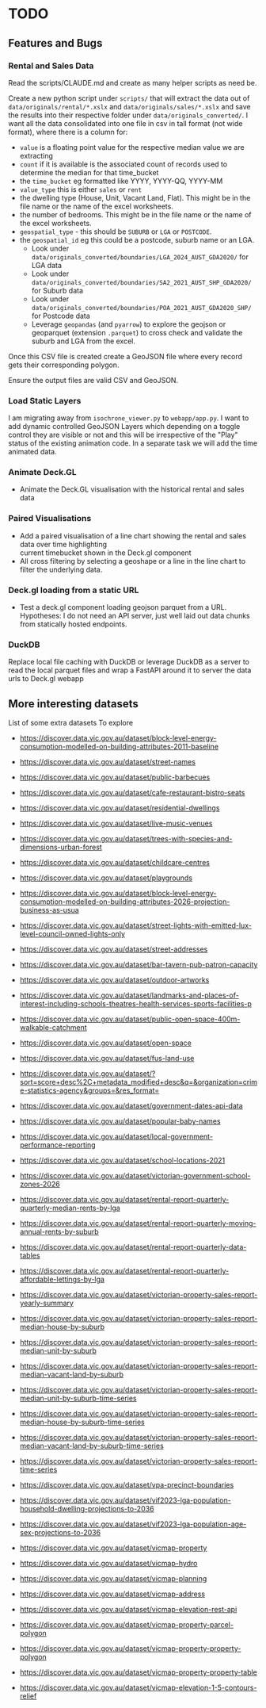# TODO

## Features and Bugs

### Rental and Sales Data

Read the scripts/CLAUDE.md and create as many helper scripts as need be.

Create a new python script under `scripts/` that will extract the data out of `data/originals/rental/*.xslx` and `data/originals/sales/*.xslx` and save the results into their respective folder under `data/originals_converted/`.
I want all the data consolidated into one file in csv in tall format (not wide format), where there is a column for:
- `value` is a floating point value for the respective median value we are extracting
- `count` if it is available is the associated count of records used to determine the median for that time_bucket
- the `time_bucket` eg formatted like YYYY, YYYY-QQ, YYYY-MM
- `value_type` this is either `sales` or `rent`
- the dwelling type (House, Unit, Vacant Land, Flat). This might be in the file name or the name of the excel worksheets.
- the number of bedrooms. This might be in the file name or the name of the excel worksheets.
- `geospatial_type` - this should be `SUBURB` or `LGA` or `POSTCODE`. 
- the `geospatial_id` eg this could be a postcode, suburb name or an LGA. 
    - Look under `data/originals_converted/boundaries/LGA_2024_AUST_GDA2020/` for LGA data
    - Look under `data/originals_converted/boundaries/SA2_2021_AUST_SHP_GDA2020/` for Suburb data
    - Look under `data/originals_converted/boundaries/POA_2021_AUST_GDA2020_SHP/` for Postcode data
    - Leverage `geopandas` (and `pyarrow`) to explore the geojson or geoparquet (extension `.parquet`) to cross check and validate the suburb and LGA from the excel.

Once this CSV file is created create a GeoJSON file where every record gets their corresponding polygon.

Ensure the output files are valid CSV and GeoJSON.



### Load Static Layers

I am migrating away from `isochrone_viewer.py` to `webapp/app.py`. I want to add dynamic controlled GeoJSON Layers which depending on a toggle control they are visible or not and this will be irrespective of the "Play" status of the existing animation code. In a separate task we will add the time animated data.

### Animate Deck.GL

- Animate the Deck.GL visualisation with the historical rental and sales data

### Paired Visualisations

- Add a paired visualisation of a line chart showing the rental and sales data over time highlighting  
    current timebucket shown in the Deck.gl component
- All cross filtering by selecting a geoshape or a line in the line chart to filter the underlying data.

### Deck.gl loading from a static URL

- Test a deck.gl component loading geojson parquet from a URL. Hypotheses: I do not need an API server, just well laid out data chunks from statically hosted endpoints.

### DuckDB

Replace local file caching with DuckDB or leverage DuckDB as a server to read the local parquet files and wrap a FastAPI around it to server the data urls to Deck.gl webapp

## More interesting datasets

List of some extra datasets To explore

- https://discover.data.vic.gov.au/dataset/block-level-energy-consumption-modelled-on-building-attributes-2011-baseline
- https://discover.data.vic.gov.au/dataset/street-names
- https://discover.data.vic.gov.au/dataset/public-barbecues
- https://discover.data.vic.gov.au/dataset/cafe-restaurant-bistro-seats
- https://discover.data.vic.gov.au/dataset/residential-dwellings
- https://discover.data.vic.gov.au/dataset/live-music-venues
- https://discover.data.vic.gov.au/dataset/trees-with-species-and-dimensions-urban-forest
- https://discover.data.vic.gov.au/dataset/childcare-centres
- https://discover.data.vic.gov.au/dataset/playgrounds
- https://discover.data.vic.gov.au/dataset/block-level-energy-consumption-modelled-on-building-attributes-2026-projection-business-as-usua
- https://discover.data.vic.gov.au/dataset/street-lights-with-emitted-lux-level-council-owned-lights-only
- https://discover.data.vic.gov.au/dataset/street-addresses
- https://discover.data.vic.gov.au/dataset/bar-tavern-pub-patron-capacity
- https://discover.data.vic.gov.au/dataset/outdoor-artworks
- https://discover.data.vic.gov.au/dataset/landmarks-and-places-of-interest-including-schools-theatres-health-services-sports-facilities-p
- https://discover.data.vic.gov.au/dataset/public-open-space-400m-walkable-catchment
- https://discover.data.vic.gov.au/dataset/open-space

- https://discover.data.vic.gov.au/dataset/fus-land-use

- https://discover.data.vic.gov.au/dataset/?sort=score+desc%2C+metadata_modified+desc&q=&organization=crime-statistics-agency&groups=&res_format=
- https://discover.data.vic.gov.au/dataset/government-dates-api-data
- https://discover.data.vic.gov.au/dataset/popular-baby-names
- https://discover.data.vic.gov.au/dataset/local-government-performance-reporting
- https://discover.data.vic.gov.au/dataset/school-locations-2021
- https://discover.data.vic.gov.au/dataset/victorian-government-school-zones-2026

- https://discover.data.vic.gov.au/dataset/rental-report-quarterly-quarterly-median-rents-by-lga
- https://discover.data.vic.gov.au/dataset/rental-report-quarterly-moving-annual-rents-by-suburb
- https://discover.data.vic.gov.au/dataset/rental-report-quarterly-data-tables
- https://discover.data.vic.gov.au/dataset/rental-report-quarterly-affordable-lettings-by-lga

- https://discover.data.vic.gov.au/dataset/victorian-property-sales-report-yearly-summary
- https://discover.data.vic.gov.au/dataset/victorian-property-sales-report-median-house-by-suburb
- https://discover.data.vic.gov.au/dataset/victorian-property-sales-report-median-unit-by-suburb
- https://discover.data.vic.gov.au/dataset/victorian-property-sales-report-median-vacant-land-by-suburb
- https://discover.data.vic.gov.au/dataset/victorian-property-sales-report-median-unit-by-suburb-time-series
- https://discover.data.vic.gov.au/dataset/victorian-property-sales-report-median-house-by-suburb-time-series
- https://discover.data.vic.gov.au/dataset/victorian-property-sales-report-median-vacant-land-by-suburb-time-series
- https://discover.data.vic.gov.au/dataset/victorian-property-sales-report-time-series

- https://discover.data.vic.gov.au/dataset/vpa-precinct-boundaries

- https://discover.data.vic.gov.au/dataset/vif2023-lga-population-household-dwelling-projections-to-2036
- https://discover.data.vic.gov.au/dataset/vif2023-lga-population-age-sex-projections-to-2036

- https://discover.data.vic.gov.au/dataset/vicmap-property
- https://discover.data.vic.gov.au/dataset/vicmap-hydro
- https://discover.data.vic.gov.au/dataset/vicmap-planning
- https://discover.data.vic.gov.au/dataset/vicmap-address

- https://discover.data.vic.gov.au/dataset/vicmap-elevation-rest-api
- https://discover.data.vic.gov.au/dataset/vicmap-property-parcel-polygon
- https://discover.data.vic.gov.au/dataset/vicmap-property-property-polygon
- https://discover.data.vic.gov.au/dataset/vicmap-property-property-table
- https://discover.data.vic.gov.au/dataset/vicmap-elevation-1-5-contours-relief
